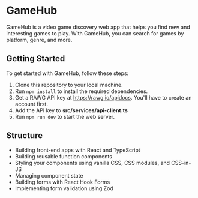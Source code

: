 # GameHub

GameHub is a video game discovery web app that helps you find new and interesting games to play. With GameHub, you can search for games by platform, genre, and more. 


## Getting Started

To get started with GameHub, follow these steps:


1. Clone this repository to your local machine.
2. Run `npm install` to install the required dependencies.
3. Get a RAWG API key at https://rawg.io/apidocs. You'll have to create an account first. 
4. Add the API key to **src/services/api-client.ts**
5. Run `npm run dev` to start the web server. 

## Structure 

- Building front-end apps with React and TypeScript
- Building reusable function components
- Styling your components using vanilla CSS, CSS modules, and CSS-in-JS
- Managing component state
- Building forms with React Hook Forms
- Implementing form validation using Zod
